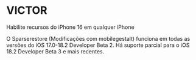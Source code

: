 # VICTOR
Habilite recursos do iPhone 16 em qualquer iPhone

O Sparserestore (Modificações com mobilegestalt) funciona em todas as versões do iOS 17.0-18.2 Developer Beta 2. Há suporte parcial para o iOS 18.2 Developer Beta 3 e mais recentes.
